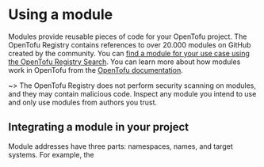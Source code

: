 # Using a module

Modules provide reusable pieces of code for your OpenTofu project. The OpenTofu Registry contains references to over 20.000 modules on GitHub created by the community. You can [find a module for your use case using the OpenTofu Registry Search](https://search.opentofu.org/modules/). You can learn more about how modules work in OpenTofu from the [OpenTofu documentation](https://opentofu.org/docs/language/modules/). 

~> The OpenTofu Registry does not perform security scanning on modules, and they may contain malicious code. Inspect any module you intend to use and only use modules from authors you trust.

## Integrating a module in your project

Module addresses have three parts: namespaces, names, and target systems. For example, the 